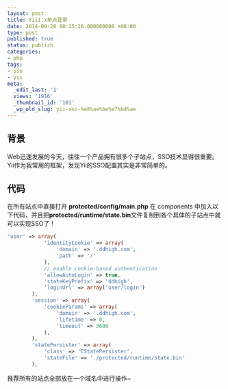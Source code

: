 ```yaml
---
layout: post
title: Yii1.x单点登录
date: 2014-09-28 00:15:26.000000000 +08:00
type: post
published: true
status: publish
categories:
- php
tags:
- sso
- yii
meta:
  _edit_last: '1'
  views: '1916'
  _thumbnail_id: '181'
  _wp_old_slug: yii-sso-%e8%ae%be%e7%bd%ae
---
```

## 背景
Web迅速发展的今天，往往一个产品拥有很多个子站点，SSO技术显得很重要。Yii作为我常用的框架，发现Yii的SSO配置其实是非常简单的。
## 代码
在所有站点中直接打开 **protected/config/main.php** 在 components 中加入以下代码，并且把**protected/runtime/state.bin**文件复制到各个具体的子站点中就可以实现SSO了！

```php
'user' => array(
            'identityCookie' => array(
                'domain' => '.ddhigh.com',
                'path' => '/'
            ),
            // enable cookie-based authentication
            'allowAutoLogin' => true,
            'stateKeyPrefix' => 'ddhigh',
            'loginUrl' => array('user/login')
        ),
        'session' => array(
            'cookieParams' => array(
                'domain' => '.ddhigh.com',
                'lifetime' => 0,
                'timeout' => 3600
            ),
        ),
        'statePersister' => array(
            'class' => 'CStatePersister',
            'stateFile' => './protected/runtime/state.bin'
        ),
```

推荐所有的站点全部放在一个域名中进行操作~